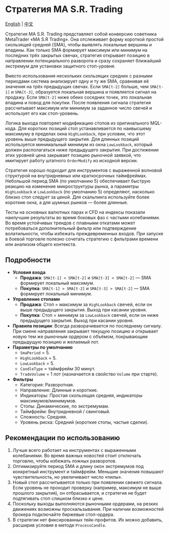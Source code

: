 # Стратегия MA S.R. Trading
[English](README.md) | [中文](README_cn.md)

Стратегия MA S.R. Trading представляет собой конверсию советника MetaTrader «MA S.R Trading». Она отслеживает форму короткой простой скользящей средней (SMA), чтобы выявлять локальные вершины и впадины. Как только SMA формирует максимум или минимум на последних трёх закрытых свечах, стратегия открывает позицию в направлении потенциального разворота и сразу сохраняет ближайший экстремум для установки защитного стоп-уровня.

Вместо использования нескольких скользящих средних с разными периодами система анализирует одну и ту же SMA, сравнивая её значения на трёх предыдущих свечах. Если `SMA[t-2]` больше, чем `SMA[t-1]` и `SMA[t-3]`, образуется локальная вершина и появляется сигнал на продажу. Если `SMA[t-2]` ниже обеих соседних точек, это локальная впадина и повод для покупки. После появления сигнала стратегия рассчитывает максимум или минимум за заданное число свечей и использует его как стоп-уровень.

Логика выхода повторяет модификацию стопов из оригинального MQL-кода. Для коротких позиций стоп устанавливается по наивысшему максимуму в пределах окна `HighLookback`, при условии, что этот уровень выше предыдущего закрытия. Для длинных позиций используется минимальный минимум из окна `LowLookback`, который должен располагаться ниже предыдущего закрытия. При достижении этих уровней цена закрывает позицию рыночной заявкой, что имитирует работу штатного `OrderModify` из исходной версии.

Стратегия хорошо подходит для инструментов с выраженной волновой структурой на внутридневных или краткосрочных таймфреймах. Небольшой период SMA (по умолчанию 5) обеспечивает быструю реакцию на изменение микроструктуры рынка, а параметры `HighLookback` и `LowLookback` (по умолчанию 5) определяют, насколько близко стоп следует за ценой. Для скальпинга используйте более короткие окна, а для шумных рынков — более длинные.

Тесты на основных валютных парах и CFD на индексы показали наилучшие результаты во время боковых фаз с частыми колебаниями. Во время устойчивых трендов с плавными откатами может потребоваться дополнительный фильтр или подтверждение волатильности, чтобы избежать преждевременных входов. При запуске в боевой торговле полезно сочетать стратегию с фильтрами времени или анализом общего контекста.

## Подробности

- **Условия входа**
  - **Продажа**: `SMA[t-1] < SMA[t-2]` и `SMA[t-3] < SMA[t-2]` — SMA формирует локальный максимум.
  - **Покупка**: `SMA[t-1] > SMA[t-2]` и `SMA[t-3] > SMA[t-2]` — SMA формирует локальный минимум.
- **Управление стопами**
  - **Продажа**: Стоп = максимум за `HighLookback` свечей, если он выше предыдущего закрытия. Выход при касании уровня.
  - **Покупка**: Стоп = минимум за `LowLookback` свечей, если он ниже предыдущего закрытия. Выход при касании уровня.
- **Правила позиции**: Всегда разворачивается по последнему сигналу. При смене направления закрывает текущую позицию и открывает новую тем же рыночным ордером с объёмом, покрывающим предыдущую позицию и желаемый лот.
- **Параметры по умолчанию**
  - `SmaPeriod` = 5.
  - `HighLookback` = 5.
  - `LowLookback` = 5.
  - `CandleType` = таймфрейм 30 минут.
  - `TradeVolume` = 1 лот (назначается в свойство `Volume` при старте).
- **Фильтры**
  - Категория: Разворотная.
  - Направление: Длинные и короткие.
  - Индикаторы: Простая скользящая средняя, индикаторы максимумов/минимумов.
  - Стопы: Динамические, по экстремумам.
  - Таймфрейм: Внутридневной / свинговый.
  - Сложность: Средняя.
  - Уровень риска: Средний (короткие стопы, частые сделки).

## Рекомендации по использованию

1. Лучше всего работает на инструментах с выраженными колебаниями. Во время важных новостей стоит отключать торговлю, чтобы избежать ложных разворотов.
2. Оптимизируйте период SMA и длину окон экстремумов под конкретный инструмент и таймфрейм. Меньшие значения повышают чувствительность, но увеличивают число «пилы».
3. Новый стоп рассчитывается только при появлении свежего сигнала. Если уровень не проходит проверку (например, максимум не выше прошлого закрытия), он отбрасывается, и стратегия не будет подтягивать стоп слишком близко к цене.
4. Поскольку выходы выполняются рыночными ордерами, на резких движениях возможны проскальзывания. При наличии возможностей брокера подключайте биржевые стоп-ордера.
5. В стратегии нет фиксированных тейк-профитов. Их можно добавить, расширив условия в методе `ProcessCandle`.
